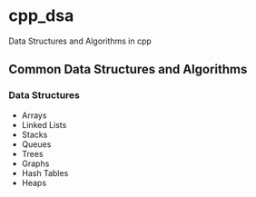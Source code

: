 # cpp_dsa
Data Structures and Algorithms in cpp


## Common Data Structures and Algorithms

### Data Structures
- Arrays
- Linked Lists
- Stacks
- Queues
- Trees
- Graphs
- Hash Tables
- Heaps